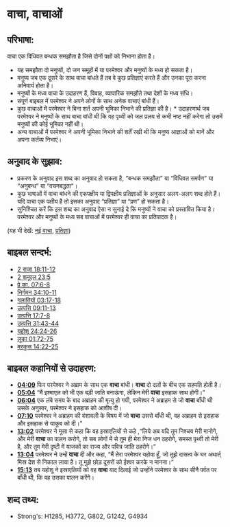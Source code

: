 # वाचा, वाचाओं #

## परिभाषा: ##

वाचा एक विधिवत बन्धक समझौता है जिसे दोनों पक्षों को निभाना होता है। 

* यह समझौता दो मनुष्यों, दो जन समूहों में या परमेश्वर और मनुष्यों के मध्य हो सकता है।
* मनुष्य जब एक दूसरे के साथ वाचा बांधते हैं तब वे कुछ प्रतिज्ञाएं करते हैं और उनका पूरा करना अनिवार्य होता है।
* मनुष्यों के मध्य वाचा के उदाहरण हैं, विवाह, व्यापारिक समझौते तथा देशों के मध्य संधि।
* संपूर्ण बाइबल में परमेश्वर ने अपने लोगों के साथ अनेक वाचाएं बांधी हैं।
* कुछ वाचाओं में परमेश्वर ने बिना शर्त अपनी भूमिका निभाने की प्रतिज्ञा की है। * उदाहरणार्थ जब परमेश्वर ने मनुष्यों के साथ बाचा बांधी थी कि वह पृथ्वी को जल प्रलय से कभी नष्ट नहीं करेगा तो उसमें मनुष्यों की कोई भूमिका नहीं थी।
* अन्य वाचाओं में परमेश्वर ने अपनी भूमिका निभाने की शर्तें रखी थी कि मनुष्य आज्ञाओं को मानें और अपना कर्तव्य निभाएं।

## अनुवाद के सुझाव: ##

* प्रकरण के अनुवाद इस शब्द का अनुवाद हो सकता है, “बन्धक समझौता” या “विधिवत समर्पण” या “अनुबन्ध” या “वचनबद्धता”।
* कुछ भाषाओं में वाचा बांधने की एकपक्षीय या द्विपक्षीय प्रतिज्ञाओं के अनुसार अलग-अलग शब्द होते हैं। यदि वाचा एक पक्षीय है तो इसका अनुवाद “प्रतिज्ञा” या “प्रण” हो सकता है।
* सुनिश्चित करें कि इस शब्द का अनुवाद ऐसा न सुनाई दे कि मनुष्यों ने वाचा को प्रस्तावित किया है। परमेश्वर और मनुष्यों के मध्य सब वाचाओं में परमेश्वर ही वाचा का प्रतिपादक है।

(यह भी देखें: [नई वाचा](../kt/newcovenant.md), [प्रतिज्ञा](../kt/promise.md))

## बाइबल सन्दर्भ: ##

* [2 राजा 18:11-12](rc://hi/tn/help/2ki/18/11)
* [2 शमूएल 23:5](rc://hi/tn/help/2sa/23/05)
* [प्रे.का. 07:6-8](rc://hi/tn/help/act/07/06)
* [निर्गमन 34:10-11](rc://hi/tn/help/exo/34/10)
* [गलातियों 03:17-18](rc://hi/tn/help/gal/03/17)
* [उत्पत्ति 09:11-13](rc://hi/tn/help/gen/09/11)
* [उत्पत्ति 17:7-8](rc://hi/tn/help/gen/17/07)
* [उत्पत्ति 31:43-44](rc://hi/tn/help/gen/31/43)
* [यहोशू 24:24-26](rc://hi/tn/help/jos/24/24)
* [लूका 01:72-75](rc://hi/tn/help/luk/01/72)
* [मरकुस 14:22-25](rc://hi/tn/help/mrk/14/22)

## बाइबल कहानियों से उदाहरण: ##

* __[04:09](rc://hi/tn/help/obs/04/09)__ फिर परमेश्वर ने अब्राम के साथ एक __वाचा__ बांधी। __वाचा__  दो दलों के बीच एक सहमति होती है।
* __[05:04](rc://hi/tn/help/obs/05/04)__ “मैं इश्माएल को भी एक बड़ी जाति बनाऊंगा, लेकिन  मेरी __वाचा__ इसहाक साथ होगी।”
* __[06:04](rc://hi/tn/help/obs/06/04)__ एक लंबे समय के बाद अब्राहम की मृत्यु हो गयी, परमेश्वर ने अब्राहम से जो __वाचा__ बाँधी थी उसके अनुसार, परमेश्वर ने इसहाक को आशीष दी।
* __[07:10](rc://hi/tn/help/obs/07/10)__ परमेश्वर ने अब्राहम की वंशावली के विषय में जो __वाचा__ उससे बाँधी थी, वह अब्राहम से इसहाक और इसहाक से याकूब को दी।”
* __[13:02](rc://hi/tn/help/obs/13/02)__ परमेश्वर ने मूसा से कहा कि वह इस्राएलियों से कहे ,“लिये अब यदि तुम निश्चय मेरी मानोगे, और मेरी __वाचा__ का पालन करोगे, तो सब लोगों में से तुम ही मेरा निज धन ठहरोगे, समस्त पृथ्वी तो मेरी है, और तुम मेरी दृष्टी में याजकों का राज्य और पवित्र जाति ठहरोगे।”
* __[13:04](rc://hi/tn/help/obs/13/04)__ परमेश्वर ने उन्हें __वाचा__ दी और कहा, “मैं तेरा परमेश्वर यहोवा हूँ, जो तुझे दासत्व के घर अथार्त् मिस्र देश से निकाल लाया है। तू मुझे छोड़ दूसरों को ईश्वर करके न मानना।”
* __[15:13](rc://hi/tn/help/obs/15/13)__  तब यहोशू ने इस्राएलियों को वह __वाचा__ याद दिलाई जो उन्होंने परमेश्वर के साथ सीनै पर्वत पर बाँधी थी, कि वह उसका पालन करेंगे।


## शब्द तथ्य: ##

* Strong's: H1285, H3772, G802, G1242, G4934
